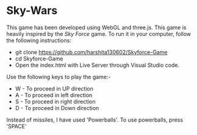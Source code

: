 # Sky-Wars

This game has been developed using WebGL and three.js. This game is heavily inspired by the *Sky Force* game. To run it in your computer, follow the following instructions:
* git clone https://github.com/harshita130602/Skyforce-Game
* cd Skyforce-Game
* Open the index.html with Live Server through Visual Studio code.

Use the following keys to play the game:-
* W - To proceed in UP direction
* A - To proceed in left direction
* S - To proceed in right direction
* D - To proceed in Down direction

Instead of missiles, I have used 'Powerballs'. To use powerballs, press 'SPACE'
